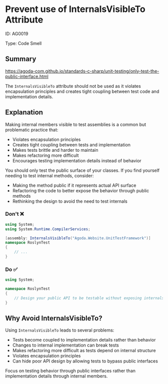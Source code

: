 ﻿# Prevent use of InternalsVisibleTo Attribute

ID: AG0019

Type: Code Smell

## Summary

https://agoda-com.github.io/standards-c-sharp/unit-testing/only-test-the-public-interface.html

The `InternalsVisibleTo` attribute should not be used as it violates encapsulation principles and creates tight coupling between test code and implementation details.

## Explanation

Making internal members visible to test assemblies is a common but problematic practice that:

- Violates encapsulation principles
- Creates tight coupling between tests and implementation
- Makes tests brittle and harder to maintain
- Makes refactoring more difficult
- Encourages testing implementation details instead of behavior

You should only test the public surface of your classes. If you find yourself needing to test internal methods, consider:

- Making the method public if it represents actual API surface
- Refactoring the code to better expose the behavior through public methods
- Rethinking the design to avoid the need to test internals

### Don't ❌

```csharp
using System;
using System.Runtime.CompilerServices;

[assembly: InternalsVisibleTo("Agoda.Website.UnitTestFramework")]
namespace RoslynTest
{
    // ...
}
```

### Do ✅

```csharp
using System;

namespace RoslynTest
{
    // Design your public API to be testable without exposing internals
}
```

## Why Avoid InternalsVisibleTo?

Using `InternalsVisibleTo` leads to several problems:

- Tests become coupled to implementation details rather than behavior
- Changes to internal implementation can break tests
- Makes refactoring more difficult as tests depend on internal structure
- Violates encapsulation principles
- Can hide poor API design by allowing tests to bypass public interfaces

Focus on testing behavior through public interfaces rather than implementation details through internal members.
